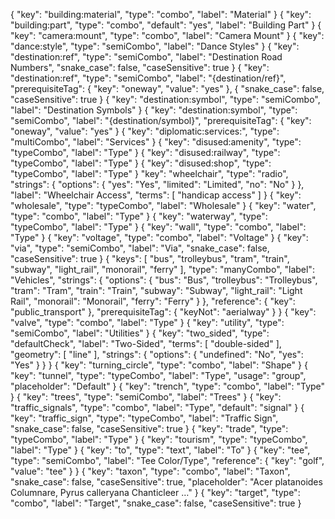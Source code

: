 
{
"key": "building:material",
"type": "combo",
"label": "Material"
}
{
"key": "building:part",
"type": "combo",
"default": "yes",
"label": "Building Part"
}
{
"key": "camera:mount",
"type": "combo",
"label": "Camera Mount"
}
{
"key": "dance:style",
"type": "semiCombo",
"label": "Dance Styles"
}
{
"key": "destination:ref",
"type": "semiCombo",
"label": "Destination Road Numbers",
"snake_case": false,
"caseSensitive": true
}
{
"key": "destination:ref",
"type": "semiCombo",
"label": "{destination/ref}",
"prerequisiteTag": {
"key": "oneway",
"value": "yes"
},
{
"snake_case": false,
"caseSensitive": true
}
{
"key": "destination:symbol",
"type": "semiCombo",
"label": "Destination Symbols"
}
{
"key": "destination:symbol",
"type": "semiCombo",
"label": "{destination/symbol}",
"prerequisiteTag": {
"key": "oneway",
"value": "yes"
}
{
"key": "diplomatic:services:",
"type": "multiCombo",
"label": "Services"
}
{
"key": "disused:amenity",
"type": "typeCombo",
"label": "Type"
}
{
"key": "disused:railway",
"type": "typeCombo",
"label": "Type"
}
{
"key": "disused:shop",
"type": "typeCombo",
"label": "Type"
}
"key": "wheelchair",
"type": "radio",
"strings": {
"options": {
"yes": "Yes",
"limited": "Limited",
"no": "No"
}
},
"label": "Wheelchair Access",
"terms": [
"handicap access"
]
}
{
"key": "wholesale",
"type": "typeCombo",
"label": "Wholesale"
}
{
"key": "water",
"type": "combo",
"label": "Type"
}
{
"key": "waterway",
"type": "typeCombo",
"label": "Type"
}
{
"key": "wall",
"type": "combo",
"label": "Type"
}
{
"key": "voltage",
"type": "combo",
"label": "Voltage"
}
{
"key": "via",
"type": "semiCombo",
"label": "Via",
"snake_case": false,
"caseSensitive": true
}
{
"keys": [
"bus",
"trolleybus",
"tram",
"train",
"subway",
"light_rail",
"monorail",
"ferry"
],
"type": "manyCombo",
"label": "Vehicles",
"strings": {
"options": {
"bus": "Bus",
"trolleybus": "Trolleybus",
"tram": "Tram",
"train": "Train",
"subway": "Subway",
"light_rail": "Light Rail",
"monorail": "Monorail",
"ferry": "Ferry"
}
},
"reference": {
"key": "public_transport"
},
"prerequisiteTag": {
"keyNot": "aerialway"
}
}
{
"key": "valve",
"type": "combo",
"label": "Type"
}
{
"key": "utility",
"type": "semiCombo",
"label": "Utilities"
}
{
"key": "two_sided",
"type": "defaultCheck",
"label": "Two-Sided",
"terms": [
"double-sided"
],
"geometry": [
"line"
],
"strings": {
"options": {
"undefined": "No",
"yes": "Yes"
}
}
}
{
"key": "turning_circle",
"type": "combo",
"label": "Shape"
}
{
"key": "tunnel",
"type": "typeCombo",
"label": "Type",
"usage": "group",
"placeholder": "Default"
}
{
"key": "trench",
"type": "combo",
"label": "Type"
}
{
"key": "trees",
"type": "semiCombo",
"label": "Trees"
}
{
"key": "traffic_signals",
"type": "combo",
"label": "Type",
"default": "signal"
}
{
"key": "traffic_sign",
"type": "typeCombo",
"label": "Traffic Sign",
"snake_case": false,
"caseSensitive": true
}
{
"key": "trade",
"type": "typeCombo",
"label": "Type"
}
{
"key": "tourism",
"type": "typeCombo",
"label": "Type"
}
{
"key": "to",
"type": "text",
"label": "To"
}
{
"key": "tee",
"type": "semiCombo",
"label": "Tee Color/Type",
"reference": {
"key": "golf",
"value": "tee"
}
}
{
"key": "taxon",
"type": "combo",
"label": "Taxon",
"snake_case": false,
"caseSensitive": true,
"placeholder": "Acer platanoides Columnare, Pyrus calleryana Chanticleer …"
}
{
"key": "target",
"type": "combo",
"label": "Target",
"snake_case": false,
"caseSensitive": true
}
